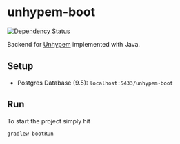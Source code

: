 # unhypem-boot

[![Dependency Status](https://dependencyci.com/github/feedm3/unhypem-boot/badge?style=flat-square)](https://dependencyci.com/github/feedm3/unhypem-boot)

Backend for [Unhypem](https://github.com/feedm3/unhypem) implemented with Java.

## Setup

- Postgres Database (9.5): `localhost:5433/unhypem-boot`

## Run

To start the project simply hit
```
gradlew bootRun
```
